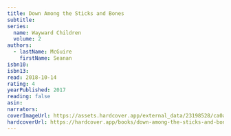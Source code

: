 ```yaml
---
title: Down Among the Sticks and Bones
subtitle:
series:
  name: Wayward Children
  volume: 2
authors:
  - lastName: McGuire
    firstName: Seanan
isbn10:
isbn13:
read: 2018-10-14
rating: 4
yearPublished: 2017
reading: false
asin:
narrators:
coverImageUrl: https://assets.hardcover.app/external_data/23198528/ca0a0b60dfefbb2acdf9784d61790ae6684da090.jpeg
hardcoverUrl: https://hardcover.app/books/down-among-the-sticks-and-bones/editions/30648204
---
```

